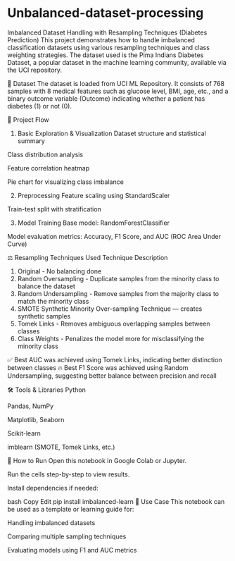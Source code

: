 # Unbalanced-dataset-processing
Imbalanced Dataset Handling with Resampling Techniques (Diabetes Prediction)
This project demonstrates how to handle imbalanced classification datasets using various resampling techniques and class weighting strategies. The dataset used is the Pima Indians Diabetes Dataset, a popular dataset in the machine learning community, available via the UCI repository.

📁 Dataset
The dataset is loaded from UCI ML Repository.
It consists of 768 samples with 8 medical features such as glucose level, BMI, age, etc., and a binary outcome variable (Outcome) indicating whether a patient has diabetes (1) or not (0).

🧪 Project Flow
1. Basic Exploration & Visualization
Dataset structure and statistical summary

Class distribution analysis

Feature correlation heatmap

Pie chart for visualizing class imbalance

2. Preprocessing
Feature scaling using StandardScaler

Train-test split with stratification

3. Model Training
Base model: RandomForestClassifier

Model evaluation metrics: Accuracy, F1 Score, and AUC (ROC Area Under Curve)

⚖️ Resampling Techniques Used
Technique	Description
1) Original -	No balancing done
2) Random Oversampling - Duplicate samples from the minority class to balance the dataset
3) Random Undersampling	- Remove samples from the majority class to match the minority class
4) SMOTE	Synthetic Minority Over-sampling Technique — creates synthetic samples
5) Tomek Links -	Removes ambiguous overlapping samples between classes
6) Class Weights -	Penalizes the model more for misclassifying the minority class

✅ Best AUC was achieved using Tomek Links, indicating better distinction between classes
🔥 Best F1 Score was achieved using Random Undersampling, suggesting better balance between precision and recall

🛠 Tools & Libraries
Python

Pandas, NumPy

Matplotlib, Seaborn

Scikit-learn

imblearn (SMOTE, Tomek Links, etc.)

📂 How to Run
Open this notebook in Google Colab or Jupyter.

Run the cells step-by-step to view results.

Install dependencies if needed:

bash
Copy
Edit
pip install imbalanced-learn
📌 Use Case
This notebook can be used as a template or learning guide for:

Handling imbalanced datasets

Comparing multiple sampling techniques

Evaluating models using F1 and AUC metrics

